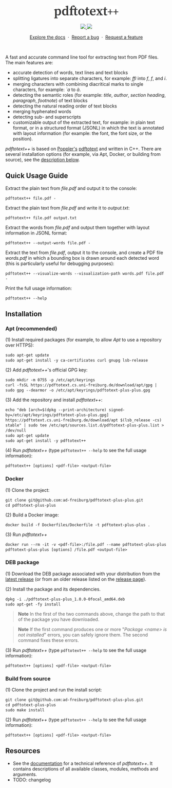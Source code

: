 <br/>
<p align="center">
  <a href="https://github.com/ad-freiburg/pdftotext-plus-plus">
    <img src="logo.png" alt="logo" width="200">
  </a>
</p>

<p align="center">
  <a href="https://github.com/ad-freiburg/pdftotext-plus-plus/actions/workflows/checkstyle.yml">
    <img src="https://github.com/ad-freiburg/pdftotext-plus-plus/actions/workflows/checkstyle.yml/badge.svg">
  </a>
  <a href="https://github.com/ad-freiburg/pdftotext-plus-plus/actions/workflows/unit_test.yml">
    <img src="https://github.com/ad-freiburg/pdftotext-plus-plus/actions/workflows/unit_test.yml/badge.svg">
  </a>
</p>

<p align="center">
  <a href="https://pdftotext.cs.uni-freiburg.de">Explore the docs</a>
  &nbsp·&nbsp
  <a href="https://github.com/ad-freiburg/pdftotext-plus-plus/issues/new?labels=bug">Report a bug</a>
  &nbsp·&nbsp
  <a href="https://github.com/ad-freiburg/pdftotext-plus-plus/issues/new?labels=enhancement">Request a feature</a>
</p>
<br>

A fast and accurate command line tool for extracting text from PDF files. The main features are:
* accurate detection of words, text lines and text blocks
* splitting ligatures into separate characters, for example: *ﬃ* into *f*, *f*, and *i*.
* merging characters with combining diacritical marks to single characters, for example: *`a* to *à*.
* detecting the semantic roles (for example: *title*, *author*, *section heading*, *paragraph*, *footnote*) of text blocks
* detecting the natural reading order of text blocks
* merging hyphenated words
* detecting sub- and superscripts
* customizable output of the extracted text, for example: in plain text format, or in a structured format (JSONL) in which the text is annotated with layout information (for example: the font, the font size, or the position).

*pdftotext++* is based on [Poppler's](https://gitlab.freedesktop.org/poppler/poppler) [pdftotext](https://gitlab.freedesktop.org/poppler/poppler/-/blob/master/utils/pdftotext.cc) and written in C++.
There are several installation options (for example, via Apt, Docker, or building from source), see the [description below](#installation).

<!-- =========================================================================================== -->

## Quick Usage Guide

Extract the plain text from *file.pdf* and output it to the console:
```
pdftotext++ file.pdf -
```

Extract the plain text from *file.pdf* and write it to *output.txt*:
```
pdftotext++ file.pdf output.txt
```

Extract the words from *file.pdf* and output them together with layout information in JSONL format:
```
pdftotext++ --output-words file.pdf -
```

Extract the text from *file.pdf*, output it to the console, and create a PDF file *words.pdf* in which a bounding box is drawn around each detected word (this is particularly useful for debugging purposes):
```
pdftotext++ --visualize-words --visualization-path words.pdf file.pdf -
```

Print the full usage information:
```
pdftotext++ --help
```

## Installation

### Apt (recommended)
(1) Install required packages (for example, to allow *Apt* to use a repository over HTTPS):
```
sudo apt-get update
sudo apt-get install -y ca-certificates curl gnupg lsb-release
```

(2) Add *pdftotext++*'s official GPG key:
```
sudo mkdir -m 0755 -p /etc/apt/keyrings
curl -fsSL https://pdftotext.cs.uni-freiburg.de/download/apt/gpg | sudo gpg --dearmor -o /etc/apt/keyrings/pdftotext-plus-plus.gpg
```

(3) Add the repository and install *pdftotext++*:
```
echo "deb [arch=$(dpkg --print-architecture) signed-by=/etc/apt/keyrings/pdftotext-plus-plus.gpg] https://pdftotext.cs.uni-freiburg.de/download/apt $(lsb_release -cs) stable" | sudo tee /etc/apt/sources.list.d/pdftotext-plus-plus.list > /dev/null
sudo apt-get update
sudo apt-get install -y pdftotext++
```

(4) Run *pdftotext++* (type `pdftotext++ --help` to see the full usage information):
```
pdftotext++ [options] <pdf-file> <output-file>
```

### Docker

(1) Clone the project:
```
git clone git@github.com:ad-freiburg/pdftotext-plus-plus.git
cd pdftotext-plus-plus
```

(2) Build a Docker image:
```
docker build -f Dockerfiles/Dockerfile -t pdftotext-plus-plus .
```

(3) Run *pdftotext++*
```
docker run --rm -it -v <pdf-file>:/file.pdf --name pdftotext-plus-plus pdftotext-plus-plus [options] /file.pdf <output-file>
```

### DEB package

(1) Download the DEB package associated with your distribution from the [latest release](https://github.com/ad-freiburg/pdftotext-plus-plus/releases/latest) (or from an older release listed on the [release page](https://github.com/ad-freiburg/pdftotext-plus-plus/releases)).

(2) Install the package and its dependencies.<br>
```
dpkg -i ./pdftotext-plus-plus_1.0.0-0focal_amd64.deb
sudo apt-get -fy install
```
> **Note**
> In the first of the two commands above, change the path to that of the package you have downloaded.

> **Note**
> If the first command produces one or more "*Package &lt;name&gt; is not installed*" errors, you can safely ignore them.
The second command fixes these errors.

(3) Run *pdftotext++* (type `pdftotext++ --help` to see the full usage information):
```
pdftotext++ [options] <pdf-file> <output-file>
```

### Build from source

(1) Clone the project and run the install script:
```
git clone git@github.com:ad-freiburg/pdftotext-plus-plus.git
cd pdftotext-plus-plus
sudo make install
```

(2) Run *pdftotext++* (type `pdftotext++ --help` to see the full usage information):
```
pdftotext++ [options] <pdf-file> <output-file>
```

## Resources

* See the [documentation](https://pdftotext.cs.uni-freiburg.de) for a technical reference of *pdftotext++*. It contains descriptions of all available classes, modules, methods and arguments.
* TODO: changelog